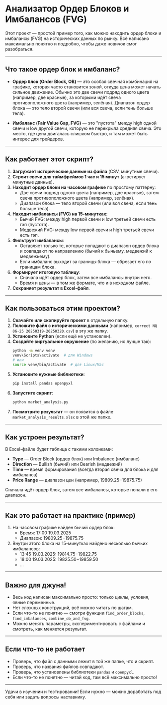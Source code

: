 # Анализатор Ордер Блоков и Имбалансов (FVG)

Этот проект — простой пример того, как можно находить ордер блоки и имбалансы (FVG) на исторических данных по рынку. Всё написано максимально понятно и подробно, чтобы даже новичок смог разобраться.

---

## Что такое ордер блок и имбаланс?

- **Ордер блок (Order Block, OB)** — это особая свечная комбинация на графике, которая часто становится зоной, откуда цена может начать сильное движение. Обычно это две свечи подряд одного цвета (например, две красные), за которыми идёт свеча противоположного цвета (например, зелёная). Диапазон ордер блока — это тело второй свечи (или вся свеча, если тень больше тела).

- **Имбаланс (Fair Value Gap, FVG)** — это "пустота" между high одной свечи и low другой свечи, которую не перекрыла средняя свеча. Это место, где цена двигалась слишком быстро, и там может быть интерес для трейдеров.

---

## Как работает этот скрипт?

1. **Загружает исторические данные из файла** (CSV, минутные свечи).
2. **Строит свечи для таймфреймов 1 час и 15 минут** (агрегирует минутные данные).
3. **Находит ордер блоки на часовом графике** по простому паттерну:
   - Две свечи подряд одного цвета (например, две красные), затем свеча противоположного цвета (например, зелёная).
   - Диапазон блока — тело второй свечи (или вся свеча, если тень больше тела).
4. **Находит имбалансы (FVG) на 15-минутках**:
   - Бычий FVG: между high первой свечи и low третьей свечи есть гэп (пустота).
   - Медвежий FVG: между low первой свечи и high третьей свечи есть гэп.
5. **Фильтрует имбалансы**:
   - Оставляет только те, которые попадают в диапазон ордер блока и совпадают по направлению (бычий к бычьему, медвежий к медвежьему).
   - Если имбаланс выходит за границы блока — обрезает его по границам блока.
6. **Формирует итоговую таблицу**:
   - Сначала идёт ордер блок, затем все имбалансы внутри него.
   - Время и цены — в том же формате, что и в исходном файле.
7. **Сохраняет результат в Excel-файл**.

---

## Как пользоваться этим проектом?

1. **Скачайте или скопируйте проект** в отдельную папку.
2. **Положите файл с историческими данными** (например, `correct NQ 06-25 20250319-20250320.csv`) в эту же папку.
3. **Установите Python** (если ещё не установлен).
4. **Создайте виртуальное окружение** (по желанию, но лучше так):
   ```bash
   python -m venv venv
   venv\Scripts\activate  # для Windows
   # или
   source venv/bin/activate  # для Linux/Mac
   ```
5. **Установите нужные библиотеки**:
   ```bash
   pip install pandas openpyxl
   ```
6. **Запустите скрипт**:
   ```bash
   python market_analysis.py
   ```
7. **Посмотрите результат** — он появится в файле `market_analysis_results.xlsx` в этой же папке.

---

## Как устроен результат?

В Excel-файле будет таблица с такими колонками:
- **Type** — Order Block (ордер блок) или Imbalance (имбаланс)
- **Direction** — Bullish (бычий) или Bearish (медвежий)
- **Time** — время формирования (всегда вторая свеча для блока и для имбаланса)
- **Price Range** — диапазон цен (например, 19809.25$-19875.75$)

Сначала идёт ордер блок, затем все имбалансы, которые попали в его диапазон.

---

## Как это работает на практике (пример)

1. На часовом графике найден бычий ордер блок:
   - Время: 17:00 19.03.2025
   - Диапазон: 19809.25$-19875.75$
2. Внутри этого блока на 15-минутках найдено несколько бычьих имбалансов:
   - 13:45 19.03.2025: 19814.75$-19822.75$
   - 18:00 19.03.2025: 19825.50$-19859.50$
   - ...

---

## Важно для джуна!

- Весь код написан максимально просто: только циклы, условия, явные переменные.
- Нет сложных конструкций, всё можно читать по шагам.
- Если что-то не понятно — смотри функции `find_order_blocks`, `find_imbalances`, `combine_ob_and_fvg`.
- Можно менять параметры, экспериментировать с файлами и смотреть, как меняется результат.

---

## Если что-то не работает

- Проверь, что файл с данными лежит в той же папке, что и скрипт.
- Проверь, что названия файлов совпадают.
- Проверь, что установлены библиотеки `pandas` и `openpyxl`.
- Если что-то не понятно — читай код, там всё максимально просто!

---

Удачи в изучении и тестировании! Если нужно — можно доработать под себя или задать вопросы наставнику. 